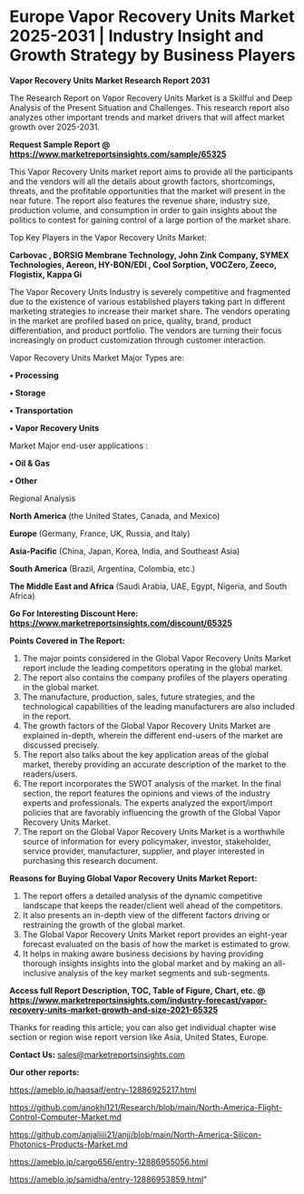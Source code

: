 # Europe Vapor Recovery Units Market 2025-2031 | Industry Insight and Growth Strategy by Business Players

<strong>Vapor Recovery Units Market Research Report 2031</strong>

The Research Report on Vapor Recovery Units Market is a Skillful and Deep Analysis of the Present Situation and Challenges. This research report also analyzes other important trends and market drivers that will affect market growth over 2025-2031.

<strong>Request Sample Report @ <a href=https://www.marketreportsinsights.com/sample/65325>https://www.marketreportsinsights.com/sample/65325</a></strong>

This Vapor Recovery Units market report aims to provide all the participants and the vendors will all the details about growth factors, shortcomings, threats, and the profitable opportunities that the market will present in the near future. The report also features the revenue share, industry size, production volume, and consumption in order to gain insights about the politics to contest for gaining control of a large portion of the market share.

Top Key Players in the Vapor Recovery Units Market:

<strong>Carbovac , BORSIG Membrane Technology, John Zink Company, SYMEX Technologies, Aereon, HY-BON/EDI , Cool Sorption, VOCZero, Zeeco, Flogistix, Kappa Gi</strong>

The Vapor Recovery Units Industry is severely competitive and fragmented due to the existence of various established players taking part in different marketing strategies to increase their market share. The vendors operating in the market are profiled based on price, quality, brand, product differentiation, and product portfolio. The vendors are turning their focus increasingly on product customization through customer interaction.

Vapor Recovery Units Market Major Types are:

<strong>• Processing

• Storage

• Transportation

• Vapor Recovery Units</strong>

Market Major end-user applications :

<strong>• Oil & Gas

• Other</strong>

Regional Analysis

</u><strong><b>North America</b></strong> (the United States, Canada, and Mexico)

<strong><b>Europe </b></strong>(Germany, France, UK, Russia, and Italy)

<strong><b>Asia-Pacific</b></strong> (China, Japan, Korea, India, and Southeast Asia)

<strong><b>South America</b></strong> (Brazil, Argentina, Colombia, etc.)

<strong><b>The Middle East and Africa</b></strong> (Saudi Arabia, UAE, Egypt, Nigeria, and South Africa)

<strong>Go For Interesting Discount Here: <a href=https://www.marketreportsinsights.com/discount/65325>https://www.marketreportsinsights.com/discount/65325</a></strong>

<strong>Points Covered in The Report:</strong>
<ol>
  <li>The major points considered in the Global Vapor Recovery Units Market report include the leading competitors operating in the global market.</li>
  <li>The report also contains the company profiles of the players operating in the global market.</li>
  <li>The manufacture, production, sales, future strategies, and the technological capabilities of the leading manufacturers are also included in the report.</li>
  <li>The growth factors of the Global Vapor Recovery Units Market are explained in-depth, wherein the different end-users of the market are discussed precisely.</li>
  <li>The report also talks about the key application areas of the global market, thereby providing an accurate description of the market to the readers/users.</li>
  <li>The report incorporates the SWOT analysis of the market. In the final section, the report features the opinions and views of the industry experts and professionals. The experts analyzed the export/import policies that are favorably influencing the growth of the Global Vapor Recovery Units Market.</li>
  <li>The report on the Global Vapor Recovery Units Market is a worthwhile source of information for every policymaker, investor, stakeholder, service provider, manufacturer, supplier, and player interested in purchasing this research document.</li>
</ol>
<strong>Reasons for Buying Global Vapor Recovery Units Market Report:</strong>

<ol>
  <li>The report offers a detailed analysis of the dynamic competitive landscape that keeps the reader/client well ahead of the competitors.</li>
  <li>It also presents an in-depth view of the different factors driving or restraining the growth of the global market.</li>
  <li>The Global Vapor Recovery Units Market report provides an eight-year forecast evaluated on the basis of how the market is estimated to grow.</li>
  <li>It helps in making aware business decisions by having providing thorough insights insights into the global market and by making an all-inclusive analysis of the key market segments and sub-segments.</li>
</ol>
<strong>Access full Report Description, TOC, Table of Figure, Chart, etc. @ <a href=https://www.marketreportsinsights.com/industry-forecast/vapor-recovery-units-market-growth-and-size-2021-65325>https://www.marketreportsinsights.com/industry-forecast/vapor-recovery-units-market-growth-and-size-2021-65325</a></strong>


Thanks for reading this article; you can also get individual chapter wise section or region wise report version like Asia, United States, Europe.

<strong>Contact Us:</strong>
sales@marketreportsinsights.com

<strong>Our other reports:</strong>

<a href=https://ameblo.jp/haqsaif/entry-12886925217.html>https://ameblo.jp/haqsaif/entry-12886925217.html</a>

<a href=https://github.com/anokhi121/Research/blob/main/North-America-Flight-Control-Computer-Market.md>https://github.com/anokhi121/Research/blob/main/North-America-Flight-Control-Computer-Market.md</a>

<a href=https://github.com/anjaliiii21/anjj/blob/main/North-America-Silicon-Photonics-Products-Market.md>https://github.com/anjaliiii21/anjj/blob/main/North-America-Silicon-Photonics-Products-Market.md</a>

<a href=https://ameblo.jp/cargo656/entry-12886955056.html>https://ameblo.jp/cargo656/entry-12886955056.html</a>

<a href=https://ameblo.jp/samidha/entry-12886953859.html>https://ameblo.jp/samidha/entry-12886953859.html</a>"
